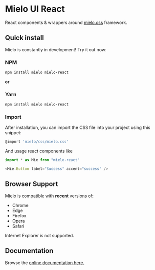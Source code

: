 # Mielo UI React
React components & wrappers around [mielo.css](https://github.com/friktor/mielo) framework.


## Quick install

Mielo is constantly in development! Try it out now:

### NPM

```sh
npm install mielo mielo-react
```

**or**

### Yarn

```sh
npm install mielo mielo-react
```

### Import

After installation, you can import the CSS file into your project using this snippet:

```sh
@import 'mielo/css/mielo.css'
```

And usage react components like

``` typescript
import * as Mie from "mielo-react"

<Mie.Button label="Success" accent="success" />
```

## Browser Support

Mielo is compatible with **recent** versions of:

- Chrome
- Edge
- Firefox
- Opera
- Safari

Internet Explorer is not supported.

## Documentation
Browse the [online documentation here.](#todo)